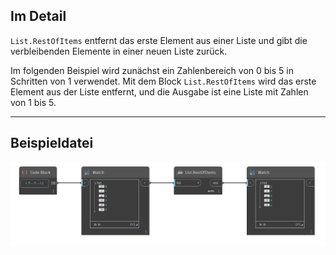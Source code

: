 ## Im Detail
`List.RestOfItems` entfernt das erste Element aus einer Liste und gibt die verbleibenden Elemente in einer neuen Liste zurück.

Im folgenden Beispiel wird zunächst ein Zahlenbereich von 0 bis 5 in Schritten von 1 verwendet. Mit dem Block `List.RestOfItems` wird das erste Element aus der Liste entfernt, und die Ausgabe ist eine Liste mit Zahlen von 1 bis 5.
___
## Beispieldatei

![List.RestOfItems](./DSCore.List.RestOfItems_img.jpg)
